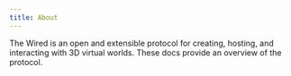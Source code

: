 ```yaml
---
title: About 
---
```


The Wired is an open and extensible protocol for creating, hosting, and interacting with 3D virtual worlds.
These docs provide an overview of the protocol.
